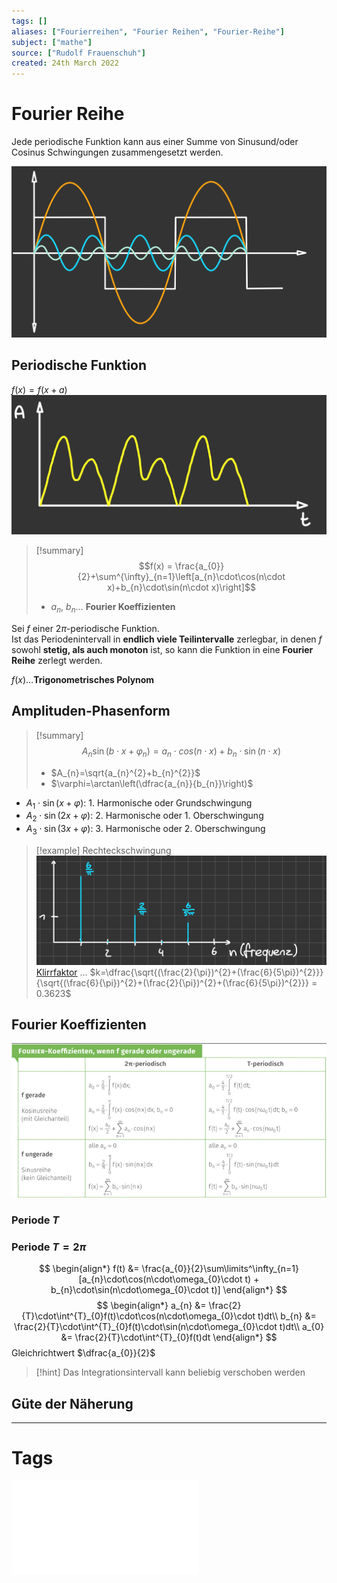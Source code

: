 ```yaml
---
tags: []
aliases: ["Fourierreihen", "Fourier Reihen", "Fourier-Reihe"]
subject: ["mathe"]
source: ["Rudolf Frauenschuh"]
created: 24th March 2022
---
```


# Fourier Reihe

Jede periodische Funktion kann aus einer Summe von Sinusund/oder Cosinus Schwingungen zusammengesetzt werden.

![400](../assets/Fourreihe_zerlegung.png)

## Periodische Funktion

$f(x)=f(x+a)$  
![400](../assets/fourReihe.png)

>[!summary] $$f(x) = \frac{a_{0}}{2}+\sum^{\infty}_{n=1}\left[a_{n}\cdot\cos(n\cdot x)+b_{n}\cdot\sin(n\cdot x)\right]$$
> - $a_{n}$, $b_{n}\dots$ **Fourier Koeffizienten**

Sei $f$ einer $2\pi$-periodische Funktion.  
Ist das Periodenintervall in **endlich viele Teilintervalle** zerlegbar, in denen $f$ sowohl **stetig, als auch monoton** ist, so kann die Funktion in eine **Fourier Reihe** zerlegt werden.

$f(x)\dots$**Trigonometrisches Polynom**

## Amplituden-Phasenform

> [!summary] $$A_{n}\sin(b\cdot x+\varphi_{n})=a_{n}\cdot cos(n \cdot x)+b_{n} \cdot\sin(n\cdot x)$$
> - $A_{n}=\sqrt{a_{n}^{2}+b_{n}^{2}}$
> - $\varphi=\arctan\left(\dfrac{a_{n}}{b_{n}}\right)$

- $A_{1}\cdot\sin(x+\varphi)$: 1. Harmonische oder Grundschwingung
- $A_{2}\cdot\sin(2x+\varphi)$: 2. Harmonische oder 1. Oberschwingung
- $A_{3}\cdot\sin(3x+\varphi)$: 3. Harmonische oder 2. Oberschwingung

>[!example] Rechteckschwingung  
> ![Fourreihe_k](../assets/Fourreihe_k.png)  
> [Klirrfaktor](../../hwe/Klirrfaktor.md) … $k=\dfrac{\sqrt{(\frac{2}{\pi})^{2}+(\frac{6}{5\pi})^{2}}}{\sqrt{(\frac{6}{\pi})^{2}+(\frac{2}{\pi})^{2}+(\frac{6}{5\pi})^{2}}} = 0.3623$

## Fourier Koeffizienten

![Pasted image 20230120081647](../assets/Pasted%20image%2020230120081647.png)

### Periode $T$

### Periode $T=2\pi$

$$
\begin{align*}
f(t) &= \frac{a_{0}}{2}\sum\limits^\infty_{n=1}[a_{n}\cdot\cos(n\cdot\omega_{0}\cdot t) + b_{n}\cdot\sin(n\cdot\omega_{0}\cdot t)]
\end{align*}
$$
$$
\begin{align*}
a_{n} &= \frac{2}{T}\cdot\int^{T}_{0}f(t)\cdot\cos(n\cdot\omega_{0}\cdot t)dt\\
b_{n} &= \frac{2}{T}\cdot\int^{T}_{0}f(t)\cdot\sin(n\cdot\omega_{0}\cdot t)dt\\
a_{0} &= \frac{2}{T}\cdot\int^{T}_{0}f(t)dt
\end{align*}
$$
Gleichrichtwert $\dfrac{a_{0}}{2}$

> [!hint] Das Integrationsintervall kann beliebig verschoben werden

## Güte der Näherung

---

# Tags

![Fourierreihe](../assets/Fourierreihe.pdf)
